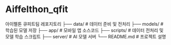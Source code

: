 # Aiffelthon_qfit
아이펠톤 큐피트팀 레포지토리
├── data/                     # 데이터 준비 및 전처리
├── models/                   # 학습된 모델 저장
├── app/                      # 모바일 앱 소스코드
├── scripts/                  # 데이터 전처리 및 모델 학습 스크립트
├── server/                   # AI 모델 서버
└── README.md                 # 프로젝트 설명

